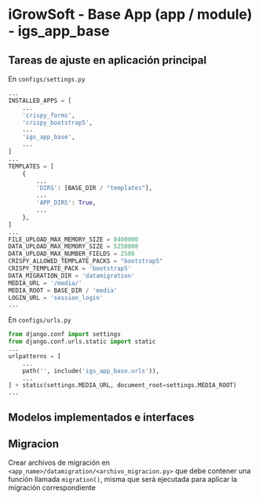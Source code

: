 # iGrowSoft - Base App (app / module) - igs_app_base

## Tareas de ajuste en aplicación principal

En `configs/settings.py`

```python
...
INSTALLED_APPS = [
    ...
    'crispy_forms',
    'crispy_bootstrap5',
    ...
    'igs_app_base',
    ...
]
...
TEMPLATES = [
    {
        ...
        'DIRS': [BASE_DIR / "templates"],
        ...
        'APP_DIRS': True,
        ...
    },
]
...
FILE_UPLOAD_MAX_MEMORY_SIZE = 8400000
DATA_UPLOAD_MAX_MEMORY_SIZE = 5250000
DATA_UPLOAD_MAX_NUMBER_FIELDS = 2500
CRISPY_ALLOWED_TEMPLATE_PACKS = "bootstrap5"
CRISPY_TEMPLATE_PACK = 'bootstrap5'
DATA_MIGRATION_DIR = 'datamigration'
MEDIA_URL = '/media/'
MEDIA_ROOT = BASE_DIR / 'media'
LOGIN_URL = 'session_login'
...
```

En `configs/urls.py`

```python
from django.conf import settings
from django.conf.urls.static import static
...
urlpatterns = [
    ...
    path('', include('igs_app_base.urls')),
    ...
] + static(settings.MEDIA_URL, document_root=settings.MEDIA_ROOT)
...
```

## Modelos implementados e interfaces


## Migracion

Crear archivos de migración en 
`<app_name>/datamigration/<archivo_migracion.py>`
que debe contener una función llamada `migration()`, 
misma que será ejecutada para aplicar la migración correspondiente
